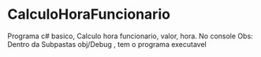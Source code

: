 # CalculoHoraFuncionario
Programa c# basico, Calculo hora funcionario, valor, hora. No console
Obs: Dentro da Subpastas obj/Debug , tem o programa executavel
